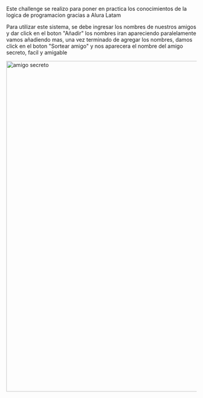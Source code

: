 Este challenge se realizo para poner en practica los conocimientos de la logica de programacion gracias a Alura Latam

Para utilizar este sistema, se debe ingresar los nombres de nuestros amigos y dar click en el boton "Añadir"
los nombres iran apareciendo paralelamente vamos añadiendo mas, una vez terminado de agregar los nombres, damos click en el boton "Sortear amigo"
y nos aparecera el nombre del amigo secreto, facil y amigable

<img width="1918" height="876" alt="amigo secreto" src="https://github.com/user-attachments/assets/d0b3ba16-c8a7-4e1a-801e-5aae4347797c" />
